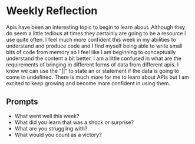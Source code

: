 # Weekly Reflection
Apis have been an interesting topic to begin to learn about. Although they do seem a little tedious at times they certainly are going to be a resource i use quite often. I feel much more confident this week in my abilities to understand and produce code and I find myself being able to write small bits of code from memory so I feel like I am beginning to conceptually understand the content a bit better. I am a little confused in what are the requirements of bringing in different forms of data from different apis. I know we can use the "||" to state an or statement if the data is going to come in undefined. There is much more for me to learn about APIs but I am excited to keep growing and become more confident in using them.
## Prompts
- What went well this week?
- What did you learn that was a shock or surprise?
- What are you struggling with?
- What would you count as a victory?
